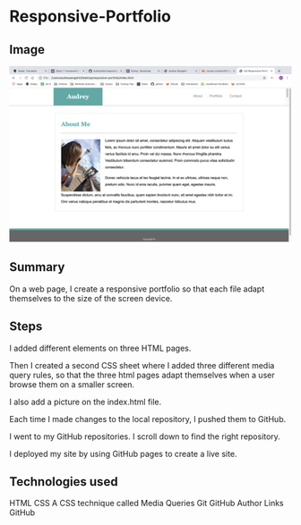# Responsive-Portfolio
## Image
![Site_img](Site_img.png)


## Summary
On a web page, I create a responsive portfolio so that each file adapt themselves to the size of the screen device.

## Steps
I added different elements on three HTML pages.

Then I created a second CSS sheet where I added three different media query rules, so that the three html pages adapt themselves when a user browse them on a smaller screen.

I also add a picture on the index.html file.

Each time I made changes to the local repository, I pushed them to GitHub.

I went to my GitHub repositories. I scroll down to find the right repository.

I deployed my site by using GitHub pages to create a live site.

## Technologies used
HTML
CSS
A CSS technique called Media Queries
Git
GitHub
Author Links
GitHub

